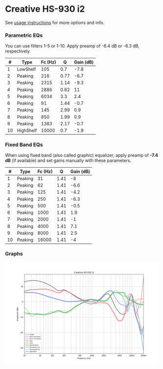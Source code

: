 # Creative HS-930 i2
See [usage instructions](https://github.com/jaakkopasanen/AutoEq#usage) for more options and info.

### Parametric EQs
You can use filters 1-5 or 1-10. Apply preamp of -6.4 dB or -6.3 dB, respectively.

|   # | Type      |   Fc (Hz) |    Q |   Gain (dB) |
|-----|-----------|-----------|------|-------------|
|   1 | LowShelf  |       105 | 0.7  |        -7.8 |
|   2 | Peaking   |       216 | 0.77 |        -6.7 |
|   3 | Peaking   |      2315 | 1.14 |        -9.3 |
|   4 | Peaking   |      2886 | 0.62 |        11   |
|   5 | Peaking   |      6034 | 3.3  |         2.4 |
|   6 | Peaking   |        91 | 1.44 |        -0.7 |
|   7 | Peaking   |       145 | 2.99 |         0.9 |
|   8 | Peaking   |       850 | 1.99 |         0.9 |
|   9 | Peaking   |      1383 | 2.17 |        -0.7 |
|  10 | HighShelf |     10000 | 0.7  |        -1.9 |

### Fixed Band EQs
When using fixed band (also called graphic) equalizer, apply preamp of **-7.4 dB** (if available) and set gains manually with these parameters.

|   # | Type    |   Fc (Hz) |    Q |   Gain (dB) |
|-----|---------|-----------|------|-------------|
|   1 | Peaking |        31 | 1.41 |        -8   |
|   2 | Peaking |        62 | 1.41 |        -6.6 |
|   3 | Peaking |       125 | 1.41 |        -4.2 |
|   4 | Peaking |       250 | 1.41 |        -6.3 |
|   5 | Peaking |       500 | 1.41 |        -0.5 |
|   6 | Peaking |      1000 | 1.41 |         1.9 |
|   7 | Peaking |      2000 | 1.41 |        -1   |
|   8 | Peaking |      4000 | 1.41 |         7.1 |
|   9 | Peaking |      8000 | 1.41 |         2.5 |
|  10 | Peaking |     16000 | 1.41 |        -4   |

### Graphs
![](./Creative%20HS-930%20i2.png)
